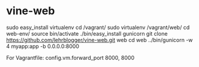 vine-web
========

sudo easy_install virtualenv
cd /vagrant/
sudo virtualenv /vagrant/web/
cd web-env/
source bin/activate
./bin/easy_install gunicorn
git clone https://github.com/lehrblogger/vine-web.git web
cd web
../bin/gunicorn -w 4 myapp:app -b 0.0.0.0:8000

For Vagrantfile:
  config.vm.forward_port 8000, 8000